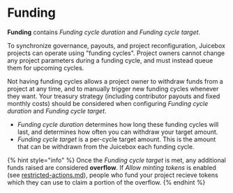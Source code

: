 # Funding

**Funding** contains _Funding cycle duration_ and _Funding cycle target_.

To synchronize governance, payouts, and project reconfiguration, Juicebox projects can operate using "funding cycles". Project owners cannot change any project parameters during a funding cycle, and must instead queue them for upcoming cycles.&#x20;

Not having funding cycles allows a project owner to withdraw funds from a project at any time, and  to manually trigger new funding cycles whenever they want. Your treasury strategy (including contributor payouts and fixed monthly costs) should be considered when configuring _Funding cycle duration_ and _Funding cycle target_.

* _Funding cycle duration_ determines how long these funding cycles will last, and determines how often you can withdraw your target amount.
* _Funding cycle target_ is a per-cycle target amount. This is the amount that can be withdrawn from the Juicebox each funding cycle.

{% hint style="info" %}
Once the _Funding cycle target_ is met, any additional funds raised are considered **overflow**. If _Allow minting tokens_ is enabled (see [restricted-actions.md](restricted-actions.md "mention")), people who fund your project recieve tokens which they can use to claim a portion of the overflow.
{% endhint %}
